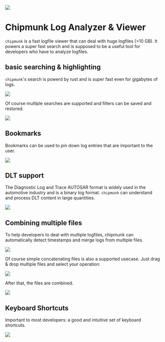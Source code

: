 ![](https://github.com/esrlabs/chipmunk/workflows/Main/badge.svg)

# Chipmunk Log Analyzer & Viewer

`chipmunk` is a fast logfile viewer that can deal with huge logfiles (>10 GB). It powers a super
fast search and is supposed to be a useful tool for developers who have to analyze logfiles.

## basic searching & highlighting

`chipmunk`'s search is powerd by rust and is super fast even for gigabytes of logs.

![](https://raw.githubusercontent.com/esrlabs/chipmunk/master/docs/assets/search-highlights.png)

Of course multiple searches are supported and filters can be saved and restored.

![](https://raw.githubusercontent.com/esrlabs/chipmunk/master/docs/assets/multiple-filters.png)

## Bookmarks

Bookmarks can be used to pin down log entries that are important to the user.

![](https://raw.githubusercontent.com/esrlabs/chipmunk/master/docs/assets/bookmarks.png)

## DLT support

The Diagnostic Log and Trace AUTOSAR format is widely used in the automotive industry and is a
binary log format. `chipmunk` can understand and process DLT content in large quantities.

![](https://raw.githubusercontent.com/esrlabs/chipmunk/master/docs/assets/dlt-support.png)

## Combining multiple files

To help developers to deal with multiple logfiles, chipmunk can automatically detect timestamps and
merge logs from multiple files.

![](https://raw.githubusercontent.com/esrlabs/chipmunk/master/docs/assets/merging-timestamp-detection.png)

Of course simple concatenating files is also a supported usecase. Just drag & drop multiple files
and select your operation:

![](https://raw.githubusercontent.com/esrlabs/chipmunk/master/docs/assets/merge-or-concat.png)

After that, the files are combined.

![](https://raw.githubusercontent.com/esrlabs/chipmunk/master/docs/assets/merge-result.png)

## Keyboard Shortcuts

Important to most developers: a good and intuitive set of keyboard shortcuts.

![](https://raw.githubusercontent.com/esrlabs/chipmunk/master/docs/assets/shortcuts.png)
